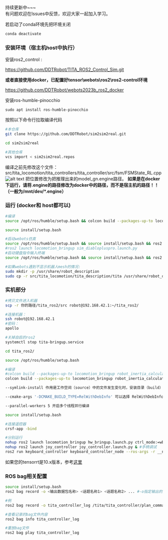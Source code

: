 <!--
 * @Author: hilab-workshop-ldc 2482812356@qq.com
 * @Date: 2025-05-17 18:19:28
 * @LastEditors: hilab-workshop-ldc 2482812356@qq.com
 * @LastEditTime: 2025-06-14 18:14:52
 * @FilePath: /tita_rl_sim2sim2real/ReadMe.md
 * @Description: 这是默认设置,请设置`customMade`, 打开koroFileHeader查看配置 进行设置: https://github.com/OBKoro1/koro1FileHeader/wiki/%E9%85%8D%E7%BD%AE
-->
持续更新中~~~  
有问题欢迎在Issues中反馈，欢迎大家一起加入学习。


若启动了conda环境先把环境关闭

```bash 
conda deactivate
```


### 安装环境（宿主机host中执行）

安装ros2_control :

https://github.com/DDTRobot/TITA_ROS2_Control_Sim.git

**或者直接使用docker，已配置好tensor\webots\ros2\ros2-control环境**

https://github.com/DDTRobot/webots2023b_ros2_docker

安装ros-humble-pinocchio
```
sudo apt install ros-humble-pinocchio
```

按照以下命令行拉取编译代码  

```bash 
#本仓库
git clone https://github.com/DDTRobot/sim2sim2real.git

cd sim2sim2real

#其他仓库
vcs import < sim2sim2real.repos
```

编译之前先修改这个文件：src/tita_locomotion/tita_controllers/tita_controller/src/fsm/FSMState_RL.cpp
![alt text](/pictures/image.png)
把位置修改为把推理出来的model_gn.engine路径。 **如果是在docker下运行，请将.engine的路径修改为docker中的路径，而不是宿主机的路径！！（一般为/mnt/dev/*.engine）**


### 运行 (docker和 host都可以)

```bash
#编译
source /opt/ros/humble/setup.bash && colcon build --packages-up-to locomotion_bringup webots_bridge gazebo_bridge robot_inertia_calculator template_ros2_controller tita_controller joy_controller keyboard_controller

source install/setup.bash 

#启动webots仿真
source /opt/ros/humble/setup.bash && source install/setup.bash && ros2 launch locomotion_bringup sim_bringup.launch.py
#ros2 launch locomotion_bringup sim_diablopluspro.launch.py
#启动键盘指令输入终端
source /opt/ros/humble/setup.bash && source install/setup.bash && ros2 run keyboard_controller keyboard_controller_node --ros-args -r __ns:=/tita

#如果webots遇到不显示机器人mesh的情况:
sudo mkdir -p /usr/share/robot_description
sudo cp -r src/tita_locomotion/tita_description/tita /usr/share/robot_description/

```

### 实机部分

```bash 
#拷贝文件进入机器
scp -r 你的路径/tita_ros2/src robot@192.168.42.1:~/tita_ros2/

#连接机器：
ssh robot@192.168.42.1
#密码：
apollo

#关掉自启的ros2
systemctl stop tita-bringup.service

cd tita_ros2/

source /opt/ros/humble/setup.bash

#编译
#colcon build --packages-up-to locomotion_bringup robot_inertia_calculator template_ros2_controller tita_controller joy_controller keyboard_controller hw_broadcaster
colcon build --packages-up-to locomotion_bringup robot_inertia_calculator tita_controller keyboard_controller hardware_bridge tita_description joy_controller --symlink-install --cmake-args -DCMAKE_BUILD_TYPE=RelWithDebInfo --parallel-workers 5

--symlink-install 作用是工作空间（source）中的文件发生变化时，安装目录（build）的文件也会随着改变。这样在调试的时候会高效一些

--cmake-args '-DCMAKE_BUILD_TYPE=RelWithDebInfo' 可以选择 RelWithDebInfo、Debug 或 Release。对应 CMake 的三种编译选项，其中 Release 模式主要用于发布代码，会忽略调试信息；Debug 模式主要用于调试代码，因为需要生成调试信息，所以时间较长；RelWithDebInfo 则在 Release 模式下生成调试信息，也可以用于调试代码。通常建议使用 RelWithDebInfo 即可。

--parallel-workers 5 开启多个线程并行编译

source install/setup.bash

#连接遥控器
crsf-app -bind

#分别运行
nohup ros2 launch locomotion_bringup hw_bringup.launch.py ctrl_mode:=wbc &
nohup ros2 launch joy_controller joy_controller.launch.py & #手柄调试
ros2 run keyboard_controller keyboard_controller_node --ros-args -r __ns:=/tita #键盘调试
```

如果您的tensorrt是10.x版本，参考[这里](https://github.com/DDTRobot/tita_rl_sim2sim2real/issues/1)

### ROS bag相关配置

```bash
source install/setup.bash
ros2 bag record -o <输出数据包名称> <话题名称1> <话题名称2> ... #-o指定输出的数据包名称

#例
ros2 bag record -o tita_controller_log /tita/tita_controller/plan_commands /tita/tita_controller/robot_states

#查看记录的bag文件内容
ros2 bag info tita_controller_log

#重放bag文件
ros2 bag play tita_controller_log
```
